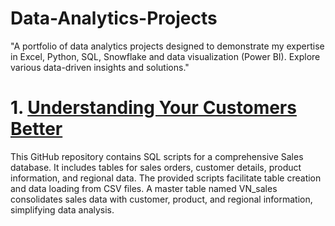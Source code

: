 # Data-Analytics-Projects
"A portfolio of data analytics projects designed to demonstrate  my expertise in Excel,  Python, SQL, Snowflake and data visualization (Power BI).
Explore various data-driven insights and solutions."

# 1. [Understanding Your Customers Better](https://github.com/VishalAnna/Data-Analytics-Projects/tree/main/Understanding%20Your%20Customers%20Better%20)

This GitHub repository contains SQL scripts for a comprehensive Sales database.
It includes tables for sales orders, customer details, product information, and regional data.
The provided scripts facilitate table creation and data loading from CSV files.
A master table named VN_sales consolidates sales data with customer, product, and regional information, simplifying data analysis. 



